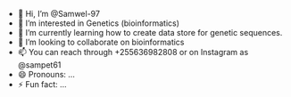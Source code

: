- 👋 Hi, I’m @Samwel-97
- 👀 I’m interested in Genetics (bioinformatics)
- 🌱 I’m currently learning how to create data store for genetic sequences.
- 💞️ I’m looking to collaborate on bioinformatics 
- 📫 You can reach through +255636982808 or on Instagram as @sampet61
- 😄 Pronouns: ...
- ⚡ Fun fact: ...

<!---
Samwel-97/Samwel-97 is a ✨ special ✨ repository because its `README.md` (this file) appears on your GitHub profile.
You can click the Preview link to take a look at your changes.
--->
